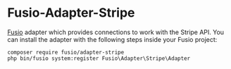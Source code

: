 Fusio-Adapter-Stripe
=====

[Fusio] adapter which provides connections to work with the Stripe API. You can
install the adapter with the following steps inside your Fusio project:

    composer require fusio/adapter-stripe
    php bin/fusio system:register Fusio\Adapter\Stripe\Adapter

[Fusio]: http://fusio-project.org/
